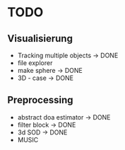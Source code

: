 # TODO

## Visualisierung
* Tracking multiple objects -> DONE
* file explorer
* make sphere -> DONE
* 3D - case -> DONE


## Preprocessing
* abstract doa estimator -> DONE
* filter block  -> DONE
* 3d SOD        -> DONE
* MUSIC